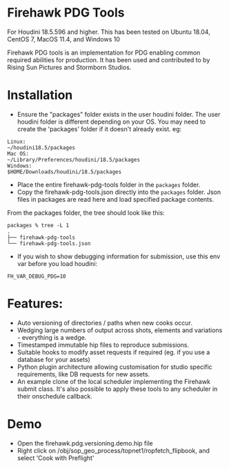 # Firehawk PDG Tools

For Houdini 18.5.596 and higher.  This has been tested on Ubuntu 18.04, CentOS 7, MacOS 11.4, and Windows 10

Firehawk PDG tools is an implementation for PDG enabling common required abilities for production.  It has been used and contributed to by Rising Sun Pictures and Stormborn Studios.

# Installation

- Ensure the "packages" folder exists in the user houdini folder.  The user houdini folder is different depending on your OS.  You may need to create the 'packages' folder if it doesn't already exist. eg:  
```
Linux:  
~/houdini18.5/packages
Mac OS:  
~/Library/Preferences/houdini/18.5/packages
Windows:  
$HOME/Downloads/houdini/18.5/packages
```

- Place the entire firehawk-pdg-tools folder in the `packages` folder.  
- Copy the firehawk-pdg-tools.json directly into the `packages` folder.  Json files in packages are read here and load specified package contents.  

From the packages folder, the tree should look like this: 
```
packages % tree -L 1  
.
├── firehawk-pdg-tools
└── firehawk-pdg-tools.json
```

- If you wish to show debugging information for submission, use this env var before you load houdini:
```
FH_VAR_DEBUG_PDG=10
```

# Features:

- Auto versioning of directories / paths when new cooks occur.
- Wedging large numbers of output across shots, elements and variations - everything is a wedge.
- Timestamped immutable hip files to reproduce submissions.
- Suitable hooks to modify asset requests if required (eg. if you use a database for your assets)
- Python plugin architecture allowing customisation for studio specific requirements, like DB requests for new assets.
- An example clone of the local scheduler implementing the Firehawk submit class.  It's also possible to apply these tools to any scheduler in their onschedule callback.

# Demo

- Open the firehawk.pdg.versioning.demo.hip file
- Right click on /obj/sop_geo_process/topnet1/ropfetch_flipbook, and select 'Cook with Preflight'

